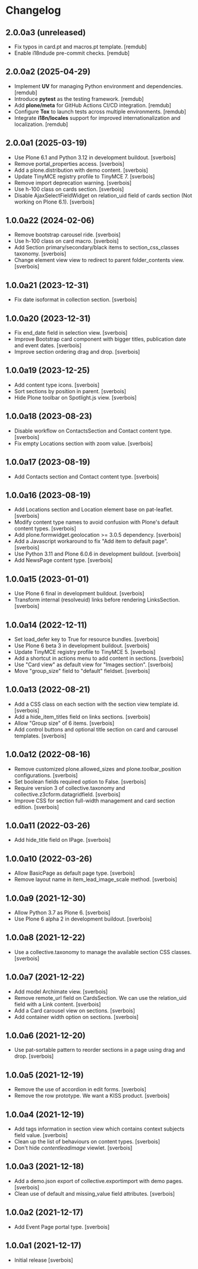 # Changelog

## 2.0.0a3 (unreleased)

- Fix typos in card.pt and macros.pt template. [remdub]
- Enable i18ndude pre-commit checks. [remdub]


## 2.0.0a2 (2025-04-29)

- Implement **UV** for managing Python environment and dependencies. [remdub]
- Introduce **pytest** as the testing framework. [remdub]
- Add **plone/meta** for GitHub Actions CI/CD integration. [remdub]
- Configure **Tox** to launch tests across multiple environments. [remdub]
- Integrate **i18n/locales** support for improved internationalization and localization. [remdub]


## 2.0.0a1 (2025-03-19)

- Use Plone 6.1 and Python 3.12 in development buildout. [sverbois]
- Remove portal_properties access. [sverbois]
- Add a plone.distribution with demo content. [sverbois]
- Update TinyMCE registry profile to TinyMCE 7. [sverbois]
- Remove import deprecation warning. [sverbois]
- Use h-100 class on cards section. [sverbois]
- Disable AjaxSelectFieldWidget on relation_uid field of cards section (Not working on Plone 6.1). [sverbois]


## 1.0.0a22 (2024-02-06)

- Remove bootstrap carousel ride. [sverbois]
- Use h-100 class on card macro. [sverbois]
- Add Section primary/secondary/black items to section_css_classes taxonomy. [sverbois]
- Change element view view to redirect to parent folder_contents view. [sverbois]


## 1.0.0a21 (2023-12-31)

- Fix date isoformat in collection section. [sverbois]


## 1.0.0a20 (2023-12-31)

- Fix end_date field in selection view. [sverbois]
- Improve Bootstrap card component with bigger titles, publication date and event dates. [sverbois]
- Improve section ordering drag and drop. [sverbois]


## 1.0.0a19 (2023-12-25)

- Add content type icons. [sverbois]
- Sort sections by position in parent. [sverbois]
- Hide Plone toolbar on Spotlight.js view. [sverbois]


## 1.0.0a18 (2023-08-23)

- Disable workflow on ContactsSection and Contact content type. [sverbois]
- Fix empty Locations section with zoom value. [sverbois]


## 1.0.0a17 (2023-08-19)

- Add Contacts section and Contact content type. [sverbois]


## 1.0.0a16 (2023-08-19)

- Add Locations section and Location element base on pat-leaflet. [sverbois]
- Modify content type names to avoid confusion with Plone's default content types. [sverbois]
- Add plone.formwidget.geolocation >= 3.0.5 dependency. [sverbois]
- Add a Javascript workaround to fix "Add item to default page". [sverbois]
- Use Python 3.11 and Plone 6.0.6 in development buildout. [sverbois]
- Add NewsPage content type. [sverbois]


## 1.0.0a15 (2023-01-01)

- Use Plone 6 final in development buildout. [sverbois]
- Transform internal (resolveuid) links before rendering LinksSection. [sverbois]


## 1.0.0a14 (2022-12-11)

- Set load_defer key to True for resource bundles. [sverbois]
- Use Plone 6 beta 3 in development buildout. [sverbois]
- Update TinyMCE registry profile to TinyMCE 5. [sverbois]
- Add a shortcut in actions menu to add content in sections. [sverbois]
- Use "Card view" as default view for "Images section". [sverbois]
- Move "group_size" field to "default" fieldset. [sverbois]


## 1.0.0a13 (2022-08-21)

- Add a CSS class on each section with the section view template id. [sverbois]
- Add a hide_item_titles field on links sections. [sverbois]
- Allow "Group size" of 6 items. [sverbois]
- Add control buttons and optional title section on card and carousel templates. [sverbois]


## 1.0.0a12 (2022-08-16)

- Remove customized plone.allowed_sizes and plone.toolbar_position configurations. [sverbois]
- Set boolean fields required option to False. [sverbois]
- Require version 3 of collective.taxonomy and collective.z3cform.datagridfield. [sverbois]
- Improve CSS for section full-width management and card section edition. [sverbois]


## 1.0.0a11 (2022-03-26)

- Add hide_title field on IPage. [sverbois]


## 1.0.0a10 (2022-03-26)

- Allow BasicPage as default page type. [sverbois]
- Remove layout name in item_lead_image_scale method. [sverbois]


## 1.0.0a9 (2021-12-30)

- Allow Python 3.7 as Plone 6. [sverbois]
- Use Plone 6 alpha 2 in development buildout. [sverbois]


## 1.0.0a8 (2021-12-22)

- Use a collective.taxonomy to manage the available section CSS classes. [sverbois]


## 1.0.0a7 (2021-12-22)

- Add model Archimate view. [sverbois]
- Remove remote_url field on CardsSection. We can use the relation_uid field with a Link content. [sverbois]
- Add a Card carousel view on sections. [sverbois]
- Add container width option on sections. [sverbois]


## 1.0.0a6 (2021-12-20)

- Use pat-sortable pattern to reorder sections in a page using drag and drop. [sverbois]


## 1.0.0a5 (2021-12-19)

- Remove the use of accordion in edit forms. [sverbois]
- Remove the row prototype. We want a KISS product. [sverbois]


## 1.0.0a4 (2021-12-19)

- Add tags information in section view which contains context subjects field value. [sverbois]
- Clean up the list of behaviours on content types. [sverbois]
- Don't hide *contentleadimage* viewlet. [sverbois]


## 1.0.0a3 (2021-12-18)

- Add a demo.json export of collective.exportimport with demo pages. [sverbois]
- Clean use of default and missing_value field attributes. [sverbois]


## 1.0.0a2 (2021-12-17)

- Add Event Page portal type. [sverbois]


## 1.0.0a1 (2021-12-17)

- Initial release [sverbois]
